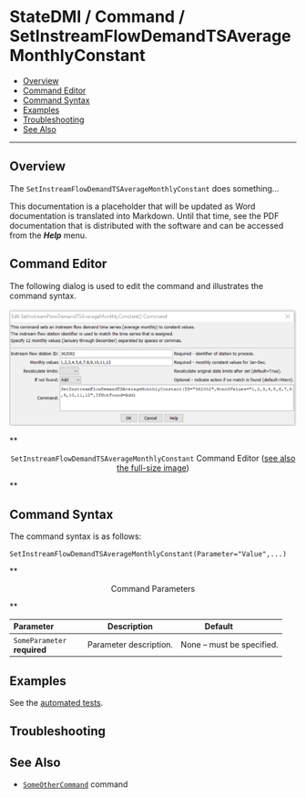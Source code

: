 # StateDMI / Command / SetInstreamFlowDemandTSAverageMonthlyConstant #

* [Overview](#overview)
* [Command Editor](#command-editor)
* [Command Syntax](#command-syntax)
* [Examples](#examples)
* [Troubleshooting](#troubleshooting)
* [See Also](#see-also)

-------------------------

## Overview ##

The `SetInstreamFlowDemandTSAverageMonthlyConstant` does something...

This documentation is a placeholder that will be updated as Word documentation is translated into Markdown.
Until that time, see the PDF documentation that is distributed with the software and can be accessed
from the ***Help*** menu.

## Command Editor ##

The following dialog is used to edit the command and illustrates the command syntax.

![SetInstreamFlowDemandTSAverageMonthlyConstant](SetInstreamFlowDemandTSAverageMonthlyConstant.png)

**<p style="text-align: center;">
`SetInstreamFlowDemandTSAverageMonthlyConstant` Command Editor (<a href="../SetInstreamFlowDemandTSAverageMonthlyConstant.png">see also the full-size image</a>)
</p>**

## Command Syntax ##

The command syntax is as follows:

```text
SetInstreamFlowDemandTSAverageMonthlyConstant(Parameter="Value",...)
```
**<p style="text-align: center;">
Command Parameters
</p>**

| **Parameter**&nbsp;&nbsp;&nbsp;&nbsp;&nbsp;&nbsp;&nbsp;&nbsp;&nbsp;&nbsp;&nbsp;&nbsp; | **Description** | **Default**&nbsp;&nbsp;&nbsp;&nbsp;&nbsp;&nbsp;&nbsp;&nbsp;&nbsp;&nbsp; |
| --------------|-----------------|----------------- |
|`SomeParameter`<br>**required**|Parameter description.|None – must be specified.|

## Examples ##

See the [automated tests](https://github.com/OpenWaterFoundation/cdss-app-statedmi-main/tree/master/test/regression/commands/SetInstreamFlowDemandTSAverageMonthlyConstant).

## Troubleshooting ##

## See Also ##

* [`SomeOtherCommand`](../SomeOtherCommand/SomeOtherCommand) command
